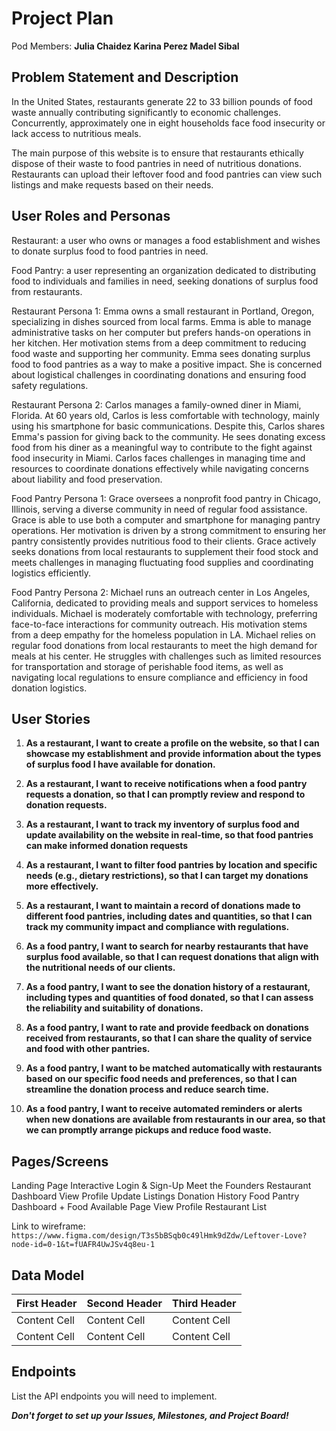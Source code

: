 # Project Plan

Pod Members: **Julia Chaidez Karina Perez Madel Sibal**

## Problem Statement and Description

In the United States, restaurants generate 22 to 33 billion pounds of food waste annually contributing significantly to economic challenges. Concurrently, approximately one in eight households face food insecurity or lack access to nutritious meals.

The main purpose of this website is to ensure that restaurants ethically dispose of their waste to food pantries in need of nutritious donations. Restaurants can upload their leftover food and food pantries can view such listings and make requests based on their needs.

## User Roles and Personas

Restaurant: a user who owns or manages a food establishment and wishes to donate surplus food to food pantries in need.

Food Pantry: a user representing an organization dedicated to distributing food to individuals and families in need, seeking donations of surplus food from restaurants.

Restaurant Persona 1: Emma owns a small restaurant in Portland, Oregon, specializing in dishes sourced from local farms. Emma is able to manage administrative tasks on her computer but prefers hands-on operations in her kitchen. Her motivation stems from a deep commitment to reducing food waste and supporting her community. Emma sees donating surplus food to food pantries as a way to make a positive impact. She is concerned about logistical challenges in coordinating donations and ensuring food safety regulations.

Restaurant Persona 2: Carlos manages a family-owned diner in Miami, Florida. At 60 years old, Carlos is less comfortable with technology, mainly using his smartphone for basic communications. Despite this, Carlos shares Emma's passion for giving back to the community. He sees donating excess food from his diner as a meaningful way to contribute to the fight against food insecurity in Miami. Carlos faces challenges in managing time and resources to coordinate donations effectively while navigating concerns about liability and food preservation.

Food Pantry Persona 1: Grace oversees a nonprofit food pantry in Chicago, Illinois, serving a diverse community in need of regular food assistance. Grace is able  to use both a computer and smartphone for managing pantry operations. Her motivation is driven by a strong commitment to ensuring her pantry consistently provides nutritious food to their clients. Grace actively seeks donations from local restaurants to supplement their food stock and meets challenges in managing fluctuating food supplies and coordinating logistics efficiently.

Food Pantry Persona 2: Michael runs an outreach center in Los Angeles, California, dedicated to providing meals and support services to homeless individuals. Michael is moderately comfortable with technology, preferring face-to-face interactions for community outreach. His motivation stems from a deep empathy for the homeless population in LA. Michael relies on regular food donations from local restaurants to meet the high demand for meals at his center. He struggles with challenges such as limited resources for transportation and storage of perishable food items, as well as navigating local regulations to ensure compliance and efficiency in food donation logistics.

## User Stories

1. **As a restaurant, I want to create a profile on the website, so that I can showcase my establishment and provide information about the types of surplus food I have available for donation.**

2. **As a restaurant, I want to receive notifications when a food pantry requests a donation, so that I can promptly review and respond to donation requests.**

3. **As a restaurant, I want to track my inventory of surplus food and update availability on the website in real-time, so that food pantries can make informed donation requests**

4. **As a restaurant, I want to filter food pantries by location and specific needs (e.g., dietary restrictions), so that I can target my donations more effectively.**

5. **As a restaurant, I want to maintain a record of donations made to different food pantries, including dates and quantities, so that I can track my community impact and compliance with regulations.**

6. **As a food pantry, I want to search for nearby restaurants that have surplus food available, so that I can request donations that align with the nutritional needs of our clients.**

7. **As a food pantry, I want to see the donation history of a restaurant, including types and quantities of food donated, so that I can assess the reliability and suitability of donations.**

8. **As a food pantry, I want to rate and provide feedback on donations received from restaurants, so that I can share the quality of service and food with other pantries.**

9. **As a food pantry, I want to be matched automatically with restaurants based on our specific food needs and preferences, so that I can streamline the donation process and reduce search time.**

10. **As a food pantry, I want to receive automated reminders or alerts when new donations are available from restaurants in our area, so that we can promptly arrange pickups and reduce food waste.**

## Pages/Screens

Landing Page
Interactive Login & Sign-Up
Meet the Founders
Restaurant Dashboard
View Profile
Update Listings
Donation History
Food Pantry Dashboard + Food Available Page
View Profile
Restaurant List

Link to wireframe:
`https://www.figma.com/design/T3s5bBSqb0c49lHmk9dZdw/Leftover-Love?node-id=0-1&t=fUAFR4UwJSv4q8eu-1`

## Data Model

| First Header  | Second Header | Third Header  |
| ------------- | ------------- | ------------- |
| Content Cell  | Content Cell  | Content Cell  |
| Content Cell  | Content Cell  | Content Cell  |

## Endpoints

List the API endpoints you will need to implement.

***Don't forget to set up your Issues, Milestones, and Project Board!***
